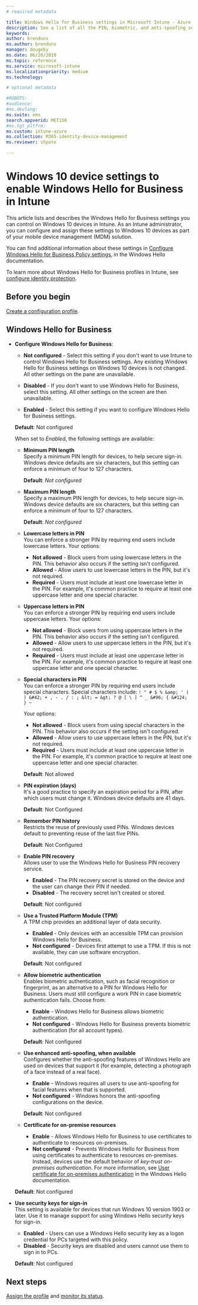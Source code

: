 ```yaml
---
# required metadata

title: Windows Hello for Business settings in Microsoft Intune - Azure | Microsoft Docs
description: See a list of all the PIN, biometric, and anti-spoofing settings in an identity protection profile to use and configure Windows Hello for Business on Windows 10 devices in Microsoft Intune.
keywords:
author: brenduns
ms.author: brenduns
manager: dougeby
ms.date: 06/20/2019
ms.topic: reference
ms.service: microsoft-intune
ms.localizationpriority: medium
ms.technology:

# optional metadata

#ROBOTS:
#audience:
#ms.devlang:
ms.suite: ems
search.appverid: MET150
#ms.tgt_pltfrm:
ms.custom: intune-azure
ms.collection: M365-identity-device-management
ms.reviewer: shpate

---
```


# Windows 10 device settings to enable Windows Hello for Business in Intune

This article lists and describes the Windows Hello for Business settings you can control on Windows 10 devices in Intune. As an Intune administrator, you can configure and assign these settings to Windows 10 devices as part of your mobile device management (MDM) solution. 

You can find additional information about these settings in [Configure Windows Hello for Business Policy settings](https://docs.microsoft.com/windows/security/identity-protection/hello-for-business/hello-cert-trust-policy-settings), in the Windows Hello documentation.


To learn more about Windows Hello for Business profiles in Intune, see [configure identity protection](identity-protection-configure.md).

## Before you begin

[Create a configuration profile](identity-protection-configure.md#create-the-device-profile).

## Windows Hello for Business
- **Configure Windows Hello for Business**:
  - **Not configured** - Select this setting if you don't want to use Intune to control Windows Hello for Business settings. Any existing Windows Hello for Business settings on Windows 10 devices is not changed. All other settings on the pane are unavailable.

  - **Disabled** - If you don't want to use Windows Hello for Business, select this setting. All other settings on the screen are then unavailable.
  - **Enabled** - Select this setting if you want to configure Windows Hello for Business settings.  
  
  **Default**: Not configured

  When set to *Enabled*, the following settings are available:

  - **Minimum PIN length**  
    Specify a minimum PIN length for devices, to help secure sign-in. Windows device defaults are six characters, but this setting can enforce a minimum of four to 127 characters. 

    **Default**: *Not configured*

  - **Maximum PIN length**  
  Specify a maximum PIN length for devices, to help secure sign-in. Windows device defaults are six characters, but this setting can enforce a minimum of four to 127 characters.  

    **Default**: *Not configured*  

  - **Lowercase letters in PIN**  
    You can enforce a stronger PIN by requiring end users include lowercase letters. Your options:

    - **Not allowed** - Block users from using lowercase letters in the PIN. This behavior also occurs if the setting isn't configured.
    - **Allowed** - Allow users to use lowercase letters in the PIN, but it's not required.
    - **Required** - Users must include at least one lowercase letter in the PIN. For example, it's common practice to require at least one uppercase letter and one special character.

  - **Uppercase letters in PIN**  
    You can enforce a stronger PIN by requiring end users include uppercase letters. Your options:

    - **Not allowed** - Block users from using uppercase letters in the PIN. This behavior also occurs if the setting isn't configured.
    - **Allowed** - Allow users to use uppercase letters in the PIN, but it's not required.
    - **Required** - Users must include at least one uppercase letter in the PIN. For example, it's common practice to require at least one uppercase letter and one special character.

  - **Special characters in PIN**  
    You can enforce a stronger PIN by requiring end users include special characters. Special characters include: `! " # $ % &amp; ' ( ) &#42; + , - . / : ; &lt; = &gt; ? @ [ \ ] ^ _ &#96; { &#124; } ~`  

    Your options:
    - **Not allowed** - Block users from using special characters in the PIN. This behavior also occurs if the setting isn't configured.
    - **Allowed** - Allow users to use uppercase letters in the PIN, but it's not required.
    - **Required** - Users must include at least one uppercase letter in the PIN. For example, it's common practice to require at least one uppercase letter and one special character.

    **Default**: Not allowed

  - **PIN expiration (days)**  
    It's a good practice to specify an expiration period for a PIN, after which users must change it. Windows device defaults are 41 days.

    **Default**: Not Configured

  - **Remember PIN history**  
    Restricts the reuse of previously used PINs. Windows devices default to preventing reuse of the last five PINs.  

    **Default**: Not Configured  

  - **Enable PIN recovery**   
    Allows user to use the Windows Hello for Business PIN recovery service. 
    
    - **Enabled** - The PIN recovery secret is stored on the device and the user can change their PIN if needed.  
    - **Disabled** - The recovery secret isn't created or stored.

    **Default**: Not configured

  - **Use a Trusted Platform Module (TPM)**   
    A TPM chip provides an additional layer of data security.  

    - **Enabled** - Only devices with an accessible TPM can provision Windows Hello for Business.
    - **Not configured** - Devices first attempt to use a TPM. If this is not available, they can use software encryption.
    
    **Default**: Not configured

  - **Allow biometric authentication**  
     Enables biometric authentication, such as facial recognition or fingerprint, as an alternative to a PIN for Windows Hello for Business. Users must still configure a work PIN in case biometric authentication fails. Choose from:

    - **Enable** - Windows Hello for Business allows biometric authentication.
    - **Not configured** - Windows Hello for Business prevents biometric authentication (for all account types).

    **Default**: Not configured

  - **Use enhanced anti-spoofing, when available**  
    Configures whether the anti-spoofing features of Windows Hello are used on devices that support it (for example, detecting a photograph of a face instead of a real face).  
    - **Enable** - Windows requires all users to use anti-spoofing for facial features when that is supported.
    - **Not configured** - Windows honors the anti-spoofing configurations on the device.

    **Default**: Not configured

  - **Certificate for on-premise resources**  

    - **Enable** - Allows Windows Hello for Business to use certificates to authenticate to resources on-premises.
    - **Not configured** - Prevents Windows Hello for Business from using certificates to authenticate to resources on-premises. Instead, devices use the default behavior of *key-trust on-premises authentication*. For more information, see [User certificate for on-premises authentication](https://docs.microsoft.com/windows/security/identity-protection/hello-for-business/hello-cert-trust-policy-settings#use-certificate-for-on-premises-authentication) in the Windows Hello documentation.  

  **Default**: Not configured

- **Use security keys for sign-in**  
  This setting is available for devices that run Windows 10 version 1903 or later. Use it to manage support for using Windows Hello security keys for sign-in.  

  - **Enabled** - Users can use a Windows Hello security key as a logon credential for PCs targeted with this policy. 
  - **Disabled** - Security keys are disabled and users cannot use them to sign in to PCs.   

  **Default**: Not configured

## Next steps

[Assign the profile](device-profile-assign.md) and [monitor its status](device-profile-monitor.md).
